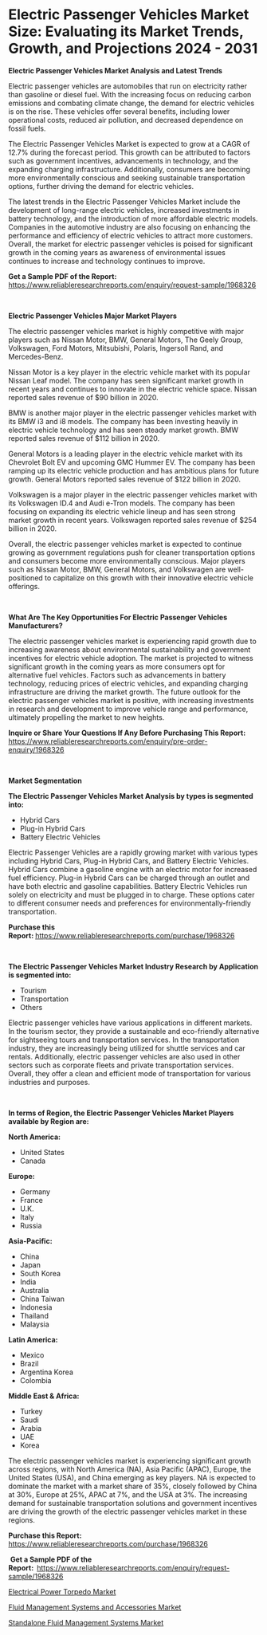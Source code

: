 <p><h1>Electric Passenger Vehicles Market Size: Evaluating its Market Trends, Growth, and Projections 2024 - 2031</h1></p><p><strong>Electric Passenger Vehicles Market Analysis and Latest Trends</strong></p>
<p><p>Electric passenger vehicles are automobiles that run on electricity rather than gasoline or diesel fuel. With the increasing focus on reducing carbon emissions and combating climate change, the demand for electric vehicles is on the rise. These vehicles offer several benefits, including lower operational costs, reduced air pollution, and decreased dependence on fossil fuels.</p><p>The Electric Passenger Vehicles Market is expected to grow at a CAGR of 12.7% during the forecast period. This growth can be attributed to factors such as government incentives, advancements in technology, and the expanding charging infrastructure. Additionally, consumers are becoming more environmentally conscious and seeking sustainable transportation options, further driving the demand for electric vehicles.</p><p>The latest trends in the Electric Passenger Vehicles Market include the development of long-range electric vehicles, increased investments in battery technology, and the introduction of more affordable electric models. Companies in the automotive industry are also focusing on enhancing the performance and efficiency of electric vehicles to attract more customers. Overall, the market for electric passenger vehicles is poised for significant growth in the coming years as awareness of environmental issues continues to increase and technology continues to improve.</p></p>
<p><strong>Get a Sample PDF of the Report:&nbsp;</strong> <a href="https://www.reliableresearchreports.com/enquiry/request-sample/1968326">https://www.reliableresearchreports.com/enquiry/request-sample/1968326</a></p>
<p>&nbsp;</p>
<p><strong>Electric Passenger Vehicles Major Market Players</strong></p>
<p><p>The electric passenger vehicles market is highly competitive with major players such as Nissan Motor, BMW, General Motors, The Geely Group, Volkswagen, Ford Motors, Mitsubishi, Polaris, Ingersoll Rand, and Mercedes-Benz. </p><p>Nissan Motor is a key player in the electric vehicle market with its popular Nissan Leaf model. The company has seen significant market growth in recent years and continues to innovate in the electric vehicle space. Nissan reported sales revenue of $90 billion in 2020.</p><p>BMW is another major player in the electric passenger vehicles market with its BMW i3 and i8 models. The company has been investing heavily in electric vehicle technology and has seen steady market growth. BMW reported sales revenue of $112 billion in 2020.</p><p>General Motors is a leading player in the electric vehicle market with its Chevrolet Bolt EV and upcoming GMC Hummer EV. The company has been ramping up its electric vehicle production and has ambitious plans for future growth. General Motors reported sales revenue of $122 billion in 2020.</p><p>Volkswagen is a major player in the electric passenger vehicles market with its Volkswagen ID.4 and Audi e-Tron models. The company has been focusing on expanding its electric vehicle lineup and has seen strong market growth in recent years. Volkswagen reported sales revenue of $254 billion in 2020.</p><p>Overall, the electric passenger vehicles market is expected to continue growing as government regulations push for cleaner transportation options and consumers become more environmentally conscious. Major players such as Nissan Motor, BMW, General Motors, and Volkswagen are well-positioned to capitalize on this growth with their innovative electric vehicle offerings.</p></p>
<p>&nbsp;</p>
<p><strong>What Are The Key Opportunities For Electric Passenger Vehicles Manufacturers?</strong></p>
<p><p>The electric passenger vehicles market is experiencing rapid growth due to increasing awareness about environmental sustainability and government incentives for electric vehicle adoption. The market is projected to witness significant growth in the coming years as more consumers opt for alternative fuel vehicles. Factors such as advancements in battery technology, reducing prices of electric vehicles, and expanding charging infrastructure are driving the market growth. The future outlook for the electric passenger vehicles market is positive, with increasing investments in research and development to improve vehicle range and performance, ultimately propelling the market to new heights.</p></p>
<p><strong>Inquire or Share Your Questions If Any Before Purchasing This Report:</strong> <a href="https://www.reliableresearchreports.com/enquiry/pre-order-enquiry/1968326">https://www.reliableresearchreports.com/enquiry/pre-order-enquiry/1968326</a></p>
<p>&nbsp;</p>
<p><strong>Market Segmentation</strong></p>
<p><strong>The Electric Passenger Vehicles Market Analysis by types is segmented into:</strong></p>
<p><ul><li>Hybrid Cars</li><li>Plug-in Hybrid Cars</li><li>Battery Electric Vehicles</li></ul></p>
<p><p>Electric Passenger Vehicles are a rapidly growing market with various types including Hybrid Cars, Plug-in Hybrid Cars, and Battery Electric Vehicles. Hybrid Cars combine a gasoline engine with an electric motor for increased fuel efficiency. Plug-in Hybrid Cars can be charged through an outlet and have both electric and gasoline capabilities. Battery Electric Vehicles run solely on electricity and must be plugged in to charge. These options cater to different consumer needs and preferences for environmentally-friendly transportation.</p></p>
<p><strong>Purchase this Report:&nbsp;</strong><a href="https://www.reliableresearchreports.com/purchase/1968326">https://www.reliableresearchreports.com/purchase/1968326</a></p>
<p>&nbsp;</p>
<p><strong>The Electric Passenger Vehicles Market Industry Research by Application is segmented into:</strong></p>
<p><ul><li>Tourism</li><li>Transportation</li><li>Others</li></ul></p>
<p><p>Electric passenger vehicles have various applications in different markets. In the tourism sector, they provide a sustainable and eco-friendly alternative for sightseeing tours and transportation services. In the transportation industry, they are increasingly being utilized for shuttle services and car rentals. Additionally, electric passenger vehicles are also used in other sectors such as corporate fleets and private transportation services. Overall, they offer a clean and efficient mode of transportation for various industries and purposes.</p></p>
<p>&nbsp;</p>
<p><strong>In terms of Region, the Electric Passenger Vehicles Market Players available by Region are:</strong></p>
<p>
    <p> <strong> North America: </strong>
        <ul>
            <li>United States</li>
            <li>Canada</li>
        </ul>
        </p> 
    <p> <strong> Europe: </strong>
        <ul>
            <li>Germany</li>
            <li>France</li>
            <li>U.K.</li>
            <li>Italy</li>
            <li>Russia</li>
        </ul>
        </p> 
    <p> <strong> Asia-Pacific: </strong>
        <ul>
            <li>China</li>
            <li>Japan</li>
            <li>South Korea</li>
            <li>India</li>
            <li>Australia</li>
            <li>China Taiwan</li>
            <li>Indonesia</li>
            <li>Thailand</li>
            <li>Malaysia</li>
        </ul>
        </p> 
    <p> <strong> Latin America: </strong>
        <ul>
            <li>Mexico</li>
            <li>Brazil</li>
            <li>Argentina Korea</li>
            <li>Colombia</li>
        </ul>
        </p> 
    <p> <strong> Middle East & Africa: </strong>
        <ul>
            <li>Turkey</li>
            <li>Saudi</li>
            <li>Arabia</li>
            <li>UAE</li>
            <li>Korea</li>
        </ul>
    </p>
    </p>
<p><p>The electric passenger vehicles market is experiencing significant growth across regions, with North America (NA), Asia Pacific (APAC), Europe, the United States (USA), and China emerging as key players. NA is expected to dominate the market with a market share of 35%, closely followed by China at 30%, Europe at 25%, APAC at 7%, and the USA at 3%. The increasing demand for sustainable transportation solutions and government incentives are driving the growth of the electric passenger vehicles market in these regions.</p></p>
<p><strong>Purchase this Report: </strong><a href="https://www.reliableresearchreports.com/purchase/1968326">https://www.reliableresearchreports.com/purchase/1968326</a></p>
<p>&nbsp;<strong>Get a Sample PDF of the Report:&nbsp;&nbsp;</strong><a href="https://www.reliableresearchreports.com/enquiry/request-sample/1968326">https://www.reliableresearchreports.com/enquiry/request-sample/1968326</a></p>
<p><strong></strong></p>
<p><p><a href="https://view.publitas.com/reportprime-1/decoding-the-electrical-power-torpedo-market-a-deep-dive-into-the-latest-market-trends-market-segmentation-and-competitive-analysis/">Electrical Power Torpedo Market</a></p><p><a href="https://view.publitas.com/reportprime-1/fluid-management-systems-and-accessories-market-insights-market-players-and-forecast-till-2030/">Fluid Management Systems and Accessories Market</a></p><p><a href="https://view.publitas.com/reportprime-1/global-standalone-fluid-management-systems-market-size-and-market-trends-insights-and-projections-from-2023-to-2030/">Standalone Fluid Management Systems Market</a></p></p>